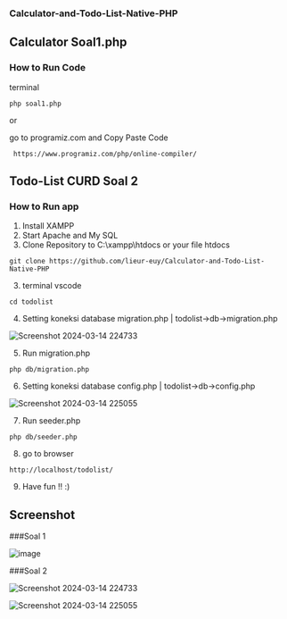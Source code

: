 
### Calculator-and-Todo-List-Native-PHP
## Calculator Soal1.php
### How to Run Code
terminal
```
php soal1.php
```
or

go to programiz.com and Copy Paste Code

```
 https://www.programiz.com/php/online-compiler/
```
## Todo-List CURD Soal 2
### How to Run app
1. Install XAMPP
2. Start Apache and My SQL
3. Clone Repository to C:\xampp\htdocs or your file htdocs
```
git clone https://github.com/lieur-euy/Calculator-and-Todo-List-Native-PHP
```
3. terminal vscode
```
cd todolist 
```
4. Setting koneksi database migration.php | todolist->db->migration.php

![Screenshot 2024-03-14 224733](https://github.com/lieur-euy/Calculator-and-Todo-List-Native-PHP/assets/57533243/f02e2f90-fd35-47e8-b983-da371f5fb8d7)

5. Run migration.php
```
php db/migration.php
```
6. Setting koneksi database config.php | todolist->db->config.php

![Screenshot 2024-03-14 225055](https://github.com/lieur-euy/Calculator-and-Todo-List-Native-PHP/assets/57533243/1d98432e-d825-4ba0-9ad9-a7a81ea469c6)

7. Run seeder.php
```
php db/seeder.php
```
8. go to browser
```
http://localhost/todolist/
```
9. Have fun !! :)

## Screenshot
###Soal 1

![image](https://github.com/lieur-euy/Calculator-and-Todo-List-Native-PHP/assets/57533243/e995d306-633e-408e-8456-3b1a7dbf653f)

###Soal 2


![Screenshot 2024-03-14 224733](https://github.com/lieur-euy/Calculator-and-Todo-List-Native-PHP/assets/57533243/9de027e1-9092-44c2-abd1-4c02bcd86819)

![Screenshot 2024-03-14 225055](https://github.com/lieur-euy/Calculator-and-Todo-List-Native-PHP/assets/57533243/d1f441d8-d17c-4ce9-a1bb-98c93e9e020e)



